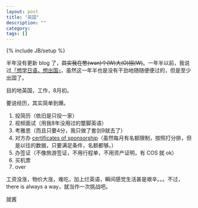 ```yaml
---
layout: post
title: "英国"
description: ""
category: 
tags: []
---
```

{% include JB/setup %}

半年没有更新 blog 了，<del>其实我在憋(wan)个(W)大(O)招(W)</del>。一年半以前，我说过[「想学日语，想出国」](http://blog.binux.me/2013/12/2013/)，虽然这一年半也是没有干劲地随随便便过的，但是至少出国了。

目的地英国，工作，8月初。

要说经历，其实简单到爆。

1. 投简历（依旧是只投一家）
2. 视频面试（用我8年没用过的蹩脚英语）
3. 考雅思（而且只要4分，我只做了套剑9就去了）
4. 对方办 [certificates of sponsorship](https://www.gov.uk/tier-2-general/eligibility)（虽然每月有名额限制，按照打分排，但是以往的数据，只要满足条件，名额都够。）
5. 办签证（不像旅游签证，不用行程单，不用资产证明，有 COS 就 ok）
6. 买机票
7. over

工资没涨，物价大涨，难吃，加上烂英语，瞬间感觉生活甚是艰辛。。。不过， there is always a way，就当作一次挑战吧。

就酱